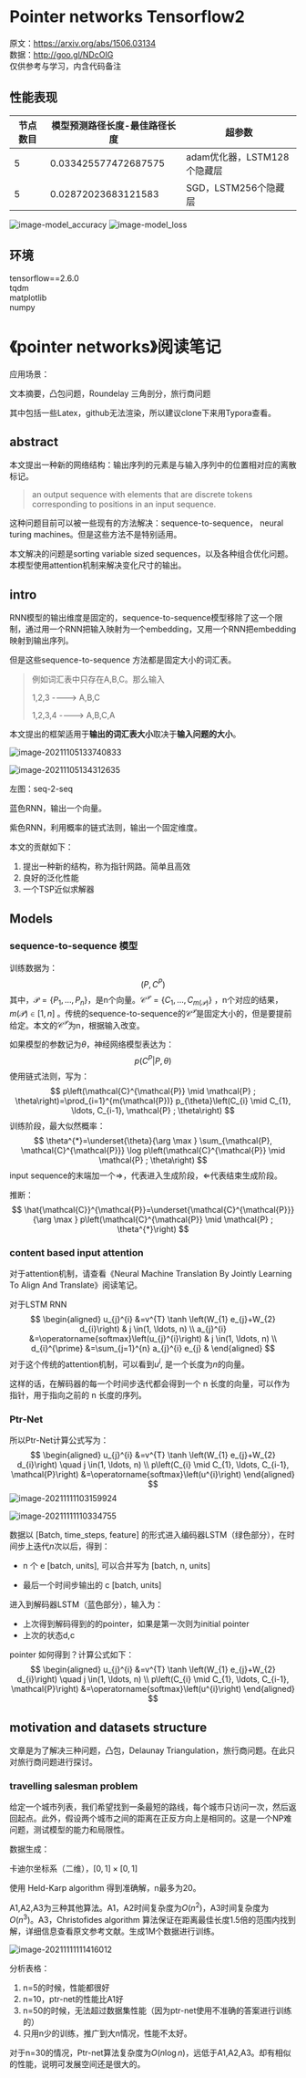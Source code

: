 # Pointer networks Tensorflow2

原文：https://arxiv.org/abs/1506.03134  
数据：http://goo.gl/NDcOIG  
仅供参考与学习，内含代码备注  

## 性能表现
|节点数目|模型预测路径长度-最佳路径长度|超参数|
|----|----|----|
|5|0.033425577472687575|adam优化器，LSTM128个隐藏层|
|5|0.02872023683121583|SGD，LSTM256个隐藏层|

![image-model_accuracy](%E3%80%8Apointer%20networks%E3%80%8B%E9%98%85%E8%AF%BB%E7%AC%94%E8%AE%B0.assets/model_accuracy.png)
![image-model_loss](%E3%80%8Apointer%20networks%E3%80%8B%E9%98%85%E8%AF%BB%E7%AC%94%E8%AE%B0.assets/model_loss.png)

## 环境
tensorflow==2.6.0  
tqdm  
matplotlib   
numpy  

# 《pointer networks》阅读笔记
应用场景：

文本摘要，凸包问题，Roundelay 三角剖分，旅行商问题 

其中包括一些Latex，github无法渲染，所以建议clone下来用Typora查看。
## abstract

本文提出一种新的网络结构：输出序列的元素是与输入序列中的位置相对应的离散标记。

> an output sequence with elements that are discrete tokens corresponding to positions in an input sequence. 

这种问题目前可以被一些现有的方法解决：sequence-to-sequence， neural turing machines。但是这些方法不是特别适用。

本文解决的问题是sorting variable sized sequences，以及各种组合优化问题。本模型使用attention机制来解决变化尺寸的输出。

## intro

RNN模型的输出维度是固定的，sequence-to-sequence模型移除了这一个限制，通过用一个RNN把输入映射为一个embedding，又用一个RNN把embedding映射到输出序列。

但是这些sequence-to-sequence 方法都是固定大小的词汇表。

> 例如词汇表中只存在A,B,C。那么输入
>
> 1,2,3 ---->  A,B,C
>
> 1,2,3,4 ---->  A,B,C,A

本文提出的框架适用于**输出的词汇表大小**取决于**输入问题的大小**。

![image-20211105133740833](%E3%80%8Apointer%20networks%E3%80%8B%E9%98%85%E8%AF%BB%E7%AC%94%E8%AE%B0.assets/image-20211105133740833.png)

![image-20211105134312635](%E3%80%8Apointer%20networks%E3%80%8B%E9%98%85%E8%AF%BB%E7%AC%94%E8%AE%B0.assets/image-20211105134312635.png)

左图：seq-2-seq

蓝色RNN，输出一个向量。

紫色RNN，利用概率的链式法则，输出一个固定维度。

本文的贡献如下：

1. 提出一种新的结构，称为指针网路。简单且高效
2. 良好的泛化性能
3. 一个TSP近似求解器

## Models

### sequence-to-sequence 模型

训练数据为：
$$
(P,C^P)
$$
其中，$\mathcal{P}=\left\{P_{1}, \ldots, P_{n}\right\}$，是n个向量。$\mathcal{C}^{\mathcal{P}}=\left\{C_{1}, \ldots, C_{m(\mathcal{P})}\right\}$ ，n个对应的结果，$m(\mathcal{P})\in [1,n]$ 。传统的sequence-to-sequence的$\mathcal{C}^{\mathcal{P}}$是固定大小的，但是要提前给定。本文的$\mathcal{C}^{\mathcal{P}}$为n，根据输入改变。

如果模型的参数记为$\theta$，神经网络模型表达为：
$$
p(C^P|P,\theta)
$$
使用链式法则，写为：
$$
p\left(\mathcal{C}^{\mathcal{P}} \mid \mathcal{P} ; \theta\right)=\prod_{i=1}^{m(\mathcal{P})} p_{\theta}\left(C_{i} \mid C_{1}, \ldots, C_{i-1}, \mathcal{P} ; \theta\right)
$$
训练阶段，最大似然概率：
$$
\theta^{*}=\underset{\theta}{\arg \max } \sum_{\mathcal{P}, \mathcal{C}^{\mathcal{P}}} \log p\left(\mathcal{C}^{\mathcal{P}} \mid \mathcal{P} ; \theta\right)
$$
input sequence的末端加一个$\Rightarrow$，代表进入生成阶段，$\Leftarrow$代表结束生成阶段。

推断：
$$
\hat{\mathcal{C}}^{\mathcal{P}}=\underset{\mathcal{C}^{\mathcal{P}}}{\arg \max } p\left(\mathcal{C}^{\mathcal{P}} \mid \mathcal{P} ; \theta^{*}\right)
$$
### content based input attention

 对于attention机制，请查看《Neural Machine Translation By Jointly Learning To Align And Translate》阅读笔记。

对于LSTM RNN
$$
\begin{aligned}
u_{j}^{i} &=v^{T} \tanh \left(W_{1} e_{j}+W_{2} d_{i}\right) & j \in(1, \ldots, n) \\
a_{j}^{i} &=\operatorname{softmax}\left(u_{j}^{i}\right) & j \in(1, \ldots, n) \\
d_{i}^{\prime} &=\sum_{j=1}^{n} a_{j}^{i} e_{j} &
\end{aligned}
$$
对于这个传统的attention机制，可以看到$u^{i}$, 是一个长度为$n$的向量。

这样的话，在解码器的每一个时间步迭代都会得到一个 n 长度的向量，可以作为指针，用于指向之前的 n 长度的序列。

### Ptr-Net

所以Ptr-Net计算公式写为：
$$
\begin{aligned}
u_{j}^{i} &=v^{T} \tanh \left(W_{1} e_{j}+W_{2} d_{i}\right) \quad j \in(1, \ldots, n) \\
p\left(C_{i} \mid C_{1}, \ldots, C_{i-1}, \mathcal{P}\right) &=\operatorname{softmax}\left(u^{i}\right)
\end{aligned}
$$
![image-20211111103159924](%E3%80%8Apointer%20networks%E3%80%8B%E9%98%85%E8%AF%BB%E7%AC%94%E8%AE%B0.assets/image-20211111103159924.png)

![image-20211111110334755](%E3%80%8Apointer%20networks%E3%80%8B%E9%98%85%E8%AF%BB%E7%AC%94%E8%AE%B0.assets/image-20211111110334755.png)

数据以 [Batch, time_steps, feature] 的形式进入编码器LSTM（绿色部分），在时间步上迭代$n$次以后，得到：

- n 个 e [batch, units], 可以合并写为 [batch, n, units]

- 最后一个时间步输出的 c [batch, units] 

进入到解码器LSTM（蓝色部分），输入为：

- 上次得到解码得到的的pointer，如果是第一次则为initial pointer
- 上次的状态d,c

pointer 如何得到？计算公式如下：
$$
\begin{aligned}
u_{j}^{i} &=v^{T} \tanh \left(W_{1} e_{j}+W_{2} d_{i}\right) \quad j \in(1, \ldots, n) \\
p\left(C_{i} \mid C_{1}, \ldots, C_{i-1}, \mathcal{P}\right) &=\operatorname{softmax}\left(u^{i}\right)
\end{aligned}
$$

## motivation and datasets structure

文章是为了解决三种问题，凸包，Delaunay Triangulation，旅行商问题。在此只对旅行商问题进行探讨。

### travelling salesman problem

给定一个城市列表，我们希望找到一条最短的路线，每个城市只访问一次，然后返回起点。此外，假设两个城市之间的距离在正反方向上是相同的。这是一个NP难问题，测试模型的能力和局限性。

数据生成：

卡迪尔坐标系（二维），$[0,1] \times[0,1]$

使用 Held-Karp algorithm 得到准确解，n最多为20。

A1,A2,A3为三种其他算法。A1，A2时间复杂度为$O\left(n^{2}\right)$，A3时间复杂度为$O\left(n^{3}\right)$。A3，Christofides algorithm 算法保证在距离最佳长度1.5倍的范围内找到解，详细信息查看原文参考文献。生成1M个数据进行训练。

![image-20211111111416012](%E3%80%8Apointer%20networks%E3%80%8B%E9%98%85%E8%AF%BB%E7%AC%94%E8%AE%B0.assets/image-20211111111416012.png)

分析表格：

1. n=5的时候，性能都很好
2. n=10，ptr-net的性能比A1好
3. n=50的时候，无法超过数据集性能（因为ptr-net使用不准确的答案进行训练的）
4. 只用n少的训练，推广到大n情况，性能不太好。

对于n=30的情况，Ptr-net算法复杂度为$O(n \log n)$，远低于A1,A2,A3。却有相似的性能，说明可发展空间还是很大的。

